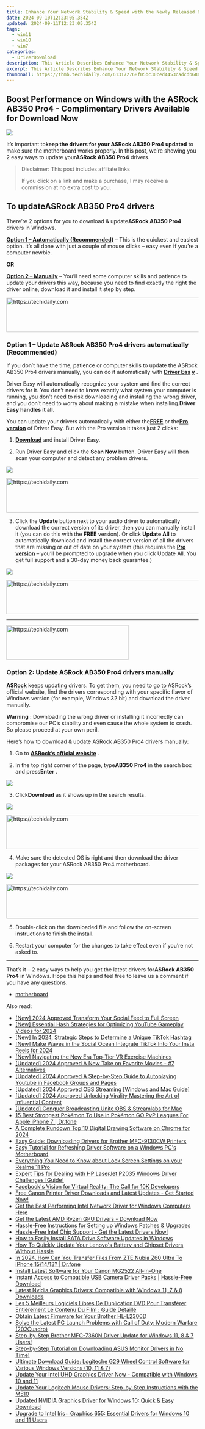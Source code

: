 ```yaml
---
title: Enhance Your Network Stability & Speed with the Newly Released 802.11N WLAN Driver for Multiple Windows Versions
date: 2024-09-10T12:23:05.354Z
updated: 2024-09-11T12:23:05.354Z
tags:
  - win11
  - win10
  - win7
categories:
  - DriverDownload
description: This Article Describes Enhance Your Network Stability & Speed with the Newly Released 802.11N WLAN Driver for Multiple Windows Versions
excerpt: This Article Describes Enhance Your Network Stability & Speed with the Newly Released 802.11N WLAN Driver for Multiple Windows Versions
thumbnail: https://thmb.techidaily.com/613172768f05bc30ced4453cadcdb6862cbaab1d05b995774101e68045c480a9.png
---
```


## Boost Performance on Windows with the ASRock AB350 Pro4 - Complimentary Drivers Available for Download Now

![](https://images.drivereasy.com/wp-content/uploads/2019/03/image-439.png)

 It’s important to**keep the drivers for your ASRock AB350 Pro4 updated** to make sure the motherboard works properly. In this post, we’re showing you 2 easy ways to update your**ASRock AB350 Pro4** drivers.


>  Disclaimer: This post includes affiliate links
>
>  If you click on a link and make a purchase, I may receive a commission at no extra cost to you.
>



## To update**ASRock AB350 Pro4 drivers**

 There’re 2 options for you to download & update**ASRock AB350 Pro4** drivers in Windows.

**[Option 1 – Automatically (Recommended)](https://www.drivereasy.com/knowledge/asrock-ab350-pro4-drivers-update-for-windows-easily/#O1)**  – This is the quickest and easiest option. It’s all done with just a couple of mouse clicks – easy even if you’re a computer newbie.

**OR**

**[Option 2 – Manually](https://tools.techidaily.com/drivereasy/download/)**  – You’ll need some computer skills and patience to update your drivers this way, because you need to find exactly the right the driver online, download it and install it step by step.





<!-- affiliate ads begin -->
<a href="https://unicoeye.pxf.io/c/5597632/2134495/18498" target="_top" id="2134495">
  <img src="//a.impactradius-go.com/display-ad/18498-2134495" border="0" alt="https://techidaily.com" width="728" height="90"/>
</a>
<img height="0" width="0" src="https://unicoeye.pxf.io/i/5597632/2134495/18498" style="position:absolute;visibility:hidden;" border="0" />
<!-- affiliate ads end -->




### **Option 1 – Update**  ASRock AB350 Pro4 drivers automatically (Recommended)

 If you don’t have the time, patience or computer skills to update the ASRock AB350 Pro4 drivers manually, you can do it automatically with[](https://tools.techidaily.com/drivereasy/download/) **[Driver Eas](https://tools.techidaily.com/drivereasy/download/) [y](https://tools.techidaily.com/drivereasy/download/)**  .

 Driver Easy will automatically recognize your system and find the correct drivers for it. You don’t need to know exactly what system your computer is running, you don’t need to risk downloading and installing the wrong driver, and you don’t need to worry about making a mistake when installing.**Driver Easy handles it all.**

 You can update your drivers automatically with either the[**FREE**](https://tools.techidaily.com/drivereasy/download/) or the[**Pro version**](https://tools.techidaily.com/drivereasy/download/) of Driver Easy. But with the Pro version it takes just 2 clicks:

 1) **[Download](https://tools.techidaily.com/drivereasy/download/)** [](https://tools.techidaily.com/drivereasy/download/) and install Driver Easy.

 2) Run Driver Easy and click the **Scan Now** button. Driver Easy will then scan your computer and detect any problem drivers.

![](https://images.drivereasy.com/wp-content/uploads/2019/03/image-445.png)





<!-- affiliate ads begin -->
<a href="https://ephamedtechinc.pxf.io/c/5597632/2120864/26400?prodsku=Mercury" target="_top" id="2120864">
  <img src="//a.impactradius-go.com/display-ad/26400-2120864" border="0" alt="https://techidaily.com" width="728" height="90"/>
</a>
<img height="0" width="0" src="https://ephamedtechinc.pxf.io/i/5597632/2120864/26400?prodsku=Mercury" style="position:absolute;visibility:hidden;" border="0" />
<!-- affiliate ads end -->




 3) Click the **Update** button next to your audio driver to automatically download the correct version of its driver, then you can manually install it (you can do this with the **FREE** version).
 Or click **Update All**  to automatically download and install the correct version of all the drivers that are missing or out of date on your system (this requires the [**Pro version**](https://tools.techidaily.com/drivereasy/download/) – you’ll be prompted to upgrade when you click Update All. You get full support and a 30-day money back guarantee.)

![](https://images.drivereasy.com/wp-content/uploads/2019/03/image-446.png)





<!-- affiliate ads begin -->
<a href="https://bluettius.sjv.io/c/5597632/2139123/17108" target="_top" id="2139123">
  <img src="//a.impactradius-go.com/display-ad/17108-2139123" border="0" alt="https://techidaily.com" width="728" height="90"/>
</a>
<img height="0" width="0" src="https://bluettius.sjv.io/i/5597632/2139123/17108" style="position:absolute;visibility:hidden;" border="0" />
<!-- affiliate ads end -->




---





<!-- affiliate ads begin -->
<a href="https://aligracehair.sjv.io/c/5597632/2135401/19272" target="_top" id="2135401">
  <img src="//a.impactradius-go.com/display-ad/19272-2135401" border="0" alt="https://techidaily.com" width="320" height="90"/>
</a>
<img height="0" width="0" src="https://aligracehair.sjv.io/i/5597632/2135401/19272" style="position:absolute;visibility:hidden;" border="0" />
<!-- affiliate ads end -->




### Option 2: Update ASRock AB350 Pro4 drivers manually

[**ASRock**](https://www.asrock.com/index.us.asp) keeps updating drivers. To get them, you need to go to ASRock’s official website, find the drivers corresponding with your specific flavor of Windows version (for example, Windows 32 bit) and download the driver manually.

**Warning** : Downloading the wrong driver or installing it incorrectly can compromise our PC’s stability and even cause the whole system to crash. So please proceed at your own peril.

 Here’s how to download & update ASRock AB350 Pro4 drivers manually:

 1) Go to **[ASRock’s official website](https://www.asrock.com/index.us.asp)**  .

 2) In the top right corner of the page, type**AB350 Pro4** in the search box and press**Enter** .

![](https://images.drivereasy.com/wp-content/uploads/2019/03/image-442.png)

 3) Click**Download** as it shows up in the search results.

![](https://images.drivereasy.com/wp-content/uploads/2019/03/image-443.png)





<!-- affiliate ads begin -->
<a href="https://appsumo.8odi.net/c/5597632/2123736/7443" target="_top" id="2123736">
  <img src="//a.impactradius-go.com/display-ad/7443-2123736" border="0" alt="https://techidaily.com" width="728" height="90"/>
</a>
<img height="0" width="0" src="https://appsumo.8odi.net/i/5597632/2123736/7443" style="position:absolute;visibility:hidden;" border="0" />
<!-- affiliate ads end -->




 4) Make sure the detected OS is right and then download the driver packages for your ASRock AB350 Pro4 motherboard.

![](https://images.drivereasy.com/wp-content/uploads/2019/03/image-444-1024x401.png)





<!-- affiliate ads begin -->
<a href="https://appsumo.8odi.net/c/5597632/2118320/7443" target="_top" id="2118320">
  <img src="//a.impactradius-go.com/display-ad/7443-2118320" border="0" alt="https://techidaily.com" width="728" height="90"/>
</a>
<img height="0" width="0" src="https://appsumo.8odi.net/i/5597632/2118320/7443" style="position:absolute;visibility:hidden;" border="0" />
<!-- affiliate ads end -->




 5) Double-click on the downloaded file and follow the on-screen instructions to finish the install.

 6) Restart your computer for the changes to take effect even if you’re not asked to.

---

 That’s it – 2 easy ways to help you get the latest drivers for**ASRock AB350 Pro4** in Windows. Hope this helps and feel free to leave us a comment if you have any questions.

* [motherboard](https://tools.techidaily.com/drivereasy/download/)

<ins class="adsbygoogle"
     style="display:block"
     data-ad-format="autorelaxed"
     data-ad-client="ca-pub-7571918770474297"
     data-ad-slot="1223367746"></ins>



<ins class="adsbygoogle"
     style="display:block"
     data-ad-client="ca-pub-7571918770474297"
     data-ad-slot="8358498916"
     data-ad-format="auto"
     data-full-width-responsive="true"></ins>





<span class="atpl-alsoreadstyle">Also read:</span>
<div><ul>
<li><a href="https://facebook-video-recording.techidaily.com/new-2024-approved-transform-your-social-feed-to-full-screen/"><u>[New] 2024 Approved Transform Your Social Feed to Full Screen</u></a></li>
<li><a href="https://youtube-lab.techidaily.com/ssential-hash-strategies-for-optimizing-youtube-gameplay-videos-for-2024/"><u>[New] Essential Hash Strategies for Optimizing YouTube Gameplay Videos for 2024</u></a></li>
<li><a href="https://tiktok-clips.techidaily.com/new-in-2024-strategic-steps-to-determine-a-unique-tiktok-hashtag/"><u>[New] In 2024, Strategic Steps to Determine a Unique TikTok Hashtag</u></a></li>
<li><a href="https://instagram-clips.techidaily.com/new-make-waves-in-the-social-ocean-integrate-tiktok-into-your-insta-reels-for-2024/"><u>[New] Make Waves in the Social Ocean Integrate TikTok Into Your Insta Reels for 2024</u></a></li>
<li><a href="https://extra-guidance.techidaily.com/new-navigating-the-new-era-top-tier-vr-exercise-machines/"><u>[New] Navigating the New Era Top-Tier VR Exercise Machines</u></a></li>
<li><a href="https://facebook-video-share.techidaily.com/updated-2024-approved-a-new-take-on-favorite-movies-7-alternatives/"><u>[Updated] 2024 Approved A New Take on Favorite Movies - #7 Alternatives</u></a></li>
<li><a href="https://facebook-clips.techidaily.com/updated-2024-approved-a-step-by-step-guide-to-autoplaying-youtube-in-facebook-groups-and-pages/"><u>[Updated] 2024 Approved A Step-by-Step Guide to Autoplaying Youtube in Facebook Groups and Pages</u></a></li>
<li><a href="https://video-screen-grab.techidaily.com/updated-2024-approved-obs-streaming-windows-and-mac-guide/"><u>[Updated] 2024 Approved OBS Streaming [Windows and Mac Guide]</u></a></li>
<li><a href="https://instagram-video-recordings.techidaily.com/updated-2024-approved-unlocking-virality-mastering-the-art-of-influential-content/"><u>[Updated] 2024 Approved Unlocking Virality Mastering the Art of Influential Content</u></a></li>
<li><a href="https://extra-tips.techidaily.com/updated-conquer-broadcasting-unite-obs-and-streamlabs-for-mac/"><u>[Updated] Conquer Broadcasting Unite OBS & Streamlabs for Mac</u></a></li>
<li><a href="https://ios-pokemon-go.techidaily.com/15-best-strongest-pokemon-to-use-in-pokemon-go-pvp-leagues-for-apple-iphone-7-drfone-by-drfone-virtual-ios/"><u>15 Best Strongest Pokémon To Use in Pokémon GO PvP Leagues For Apple iPhone 7 | Dr.fone</u></a></li>
<li><a href="https://extra-hints.techidaily.com/a-complete-rundown-top-10-digital-drawing-software-on-chrome-for-2024/"><u>A Complete Rundown Top 10 Digital Drawing Software on Chrome for 2024</u></a></li>
<li><a href="https://win-amazing.techidaily.com/easy-guide-downloading-drivers-for-brother-mfc-9130cw-printers/"><u>Easy Guide: Downloading Drivers for Brother MFC-9130CW Printers</u></a></li>
<li><a href="https://win-amazing.techidaily.com/easy-tutorial-for-refreshing-driver-software-on-a-windows-pcs-motherboard/"><u>Easy Tutorial for Refreshing Driver Software on a Windows PC's Motherboard</u></a></li>
<li><a href="https://easy-unlock-android.techidaily.com/everything-you-need-to-know-about-lock-screen-settings-on-your-realme-11-pro-by-drfone-android/"><u>Everything You Need to Know about Lock Screen Settings on your Realme 11 Pro</u></a></li>
<li><a href="https://win-amazing.techidaily.com/expert-tips-for-dealing-with-hp-laserjet-p2035-windows-driver-challenges-guide/"><u>Expert Tips for Dealing with HP LaserJet P2035 Windows Driver Challenges [Guide]</u></a></li>
<li><a href="https://facebook.techidaily.com/facebooks-vision-for-virtual-reality-the-call-for-10k-developers/"><u>Facebook's Vision for Virtual Reality: The Call for 10K Developers</u></a></li>
<li><a href="https://win-amazing.techidaily.com/free-canon-printer-driver-downloads-and-latest-updates-get-started-now/"><u>Free Canon Printer Driver Downloads and Latest Updates - Get Started Now!</u></a></li>
<li><a href="https://win-amazing.techidaily.com/get-the-best-performing-intel-network-driver-for-windows-computers-here/"><u>Get the Best Performing Intel Network Driver for Windows Computers Here</u></a></li>
<li><a href="https://win-amazing.techidaily.com/1722969454038-get-the-latest-amd-ryzen-gpu-drivers-download-now/"><u>Get the Latest AMD Ryzen GPU Drivers - Download Now</u></a></li>
<li><a href="https://win-amazing.techidaily.com/hassle-free-instructions-for-setting-up-windows-patches-and-upgrades/"><u>Hassle-Free Instructions for Setting up Windows Patches & Upgrades</u></a></li>
<li><a href="https://win-amazing.techidaily.com/1722963628638-hassle-free-intel-chip-support-get-the-latest-drivers-now/"><u>Hassle-Free Intel Chip Support - Get the Latest Drivers Now!</u></a></li>
<li><a href="https://win-amazing.techidaily.com/how-to-easily-install-sata-drive-software-updates-in-windows/"><u>How to Easily Install SATA Drive Software Updates in Windows</u></a></li>
<li><a href="https://win-amazing.techidaily.com/how-to-quickly-update-your-lenovos-battery-and-chipset-drivers-without-hassle/"><u>How To Quickly Update Your Lenovo's Battery and Chipset Drivers Without Hassle</u></a></li>
<li><a href="https://android-transfer.techidaily.com/in-2024-how-can-you-transfer-files-from-zte-nubia-z60-ultra-to-iphone-151413-drfone-by-drfone-transfer-from-android-transfer-from-android/"><u>In 2024, How Can You Transfer Files From ZTE Nubia Z60 Ultra To iPhone 15/14/13? | Dr.fone</u></a></li>
<li><a href="https://win-amazing.techidaily.com/install-latest-software-for-your-canon-mg2522-all-in-one/"><u>Install Latest Software for Your Canon MG2522 All-in-One</u></a></li>
<li><a href="https://win-amazing.techidaily.com/instant-access-to-compatible-usb-camera-driver-packs-hassle-free-download/"><u>Instant Access to Compatible USB Camera Driver Packs | Hassle-Free Download</u></a></li>
<li><a href="https://win-amazing.techidaily.com/latest-nvidia-graphics-drivers-compatible-with-windows-11-7-and-8-downloads/"><u>Latest Nvidia Graphics Drivers: Compatible with Windows 11, 7 & 8 Downloads</u></a></li>
<li><a href="https://tech-revival.techidaily.com/les-5-meilleurs-logiciels-libres-de-duplication-dvd-pour-transferer-entierement-le-contenu-du-film-guide-detaille/"><u>Les 5 Meilleurs Logiciels Libres De Duplication DVD Pour Transférer Entièrement Le Contenu Du Film : Guide Détaillé</u></a></li>
<li><a href="https://win-amazing.techidaily.com/obtain-latest-firmware-for-your-brother-hl-l2300d/"><u>Obtain Latest Firmware for Your Brother HL-L2300D</u></a></li>
<li><a href="https://win-blog.techidaily.com/solve-the-latest-pc-launch-problems-with-call-of-duty-modern-warfare-202cuadro/"><u>Solve the Latest PC Launch Problems with Call of Duty: Modern Warfare (202Cuadro)</u></a></li>
<li><a href="https://win-amazing.techidaily.com/step-by-step-brother-mfc-7360n-driver-update-for-windows-11-8-and-7-users/"><u>Step-by-Step Brother MFC-7360N Driver Update for Windows 11, 8 & 7 Users!</u></a></li>
<li><a href="https://win-amazing.techidaily.com/step-by-step-tutorial-on-downloading-asus-monitor-drivers-in-no-time/"><u>Step-by-Step Tutorial on Downloading ASUS Monitor Drivers in No Time!</u></a></li>
<li><a href="https://win-amazing.techidaily.com/ultimate-download-guide-logiteche-g29-wheel-control-software-for-various-windows-versions-10-11-and-7/"><u>Ultimate Download Guide: Logiteche G29 Wheel Control Software for Various Windows Versions (10, 11 & 7)</u></a></li>
<li><a href="https://hardware-help.techidaily.com/update-your-intel-uhd-graphics-driver-now-compatible-with-windows-10-and-11/"><u>Update Your Intel UHD Graphics Driver Now - Compatible with Windows 10 and 11</u></a></li>
<li><a href="https://win-amazing.techidaily.com/update-your-logitech-mouse-drivers-step-by-step-instructions-with-the-m510/"><u>Update Your Logitech Mouse Drivers: Step-by-Step Instructions with the M510</u></a></li>
<li><a href="https://win-amazing.techidaily.com/updated-nvidia-graphics-driver-for-windows-10-quick-and-easy-download/"><u>Updated NVIDIA Graphics Driver for Windows 10: Quick & Easy Download</u></a></li>
<li><a href="https://win-amazing.techidaily.com/upgrade-to-intel-irisplus-graphics-655-essential-drivers-for-windows-10-and-11-users/"><u>Upgrade to Intel Iris+ Graphics 655: Essential Drivers for Windows 10 and 11 Users</u></a></li>
</ul></div>




